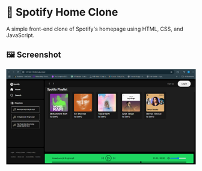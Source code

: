 # 🎵 Spotify Home Clone

A simple front-end clone of Spotify's homepage using HTML, CSS, and JavaScript.

## 🖼️ Screenshot

![Spotify Clone Screenshot](./Images/homepage.png)

